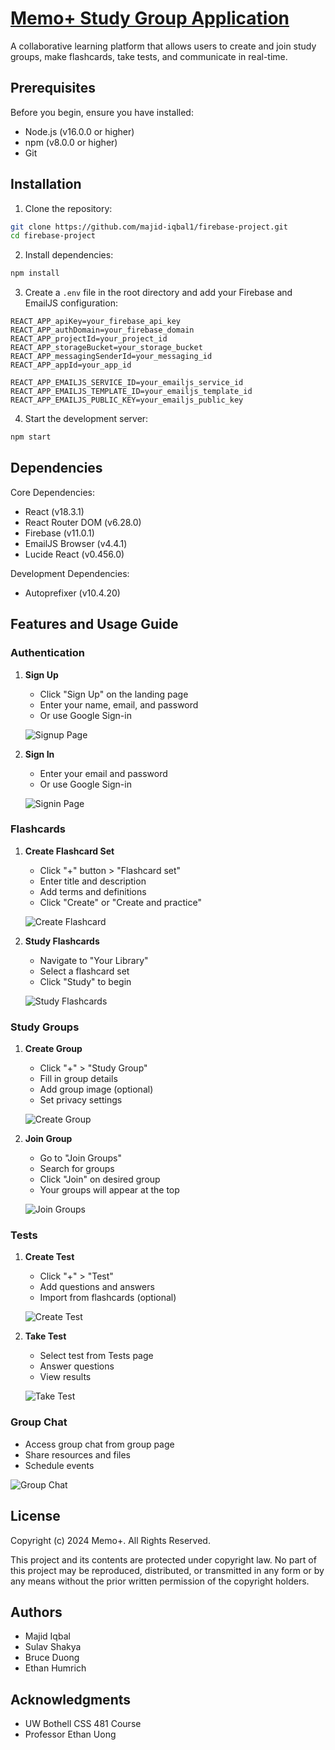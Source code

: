 # [Memo+ Study Group Application](http://www.memo-plus.com)

A collaborative learning platform that allows users to create and join study groups, make flashcards, take tests, and communicate in real-time.

## Prerequisites

Before you begin, ensure you have installed:
- Node.js (v16.0.0 or higher)
- npm (v8.0.0 or higher)
- Git

## Installation

1. Clone the repository:
```bash
git clone https://github.com/majid-iqbal1/firebase-project.git
cd firebase-project
```

2. Install dependencies:
```bash
npm install
```

3. Create a `.env` file in the root directory and add your Firebase and EmailJS configuration:
```env
REACT_APP_apiKey=your_firebase_api_key
REACT_APP_authDomain=your_firebase_domain
REACT_APP_projectId=your_project_id
REACT_APP_storageBucket=your_storage_bucket
REACT_APP_messagingSenderId=your_messaging_id
REACT_APP_appId=your_app_id

REACT_APP_EMAILJS_SERVICE_ID=your_emailjs_service_id
REACT_APP_EMAILJS_TEMPLATE_ID=your_emailjs_template_id
REACT_APP_EMAILJS_PUBLIC_KEY=your_emailjs_public_key
```

4. Start the development server:
```bash
npm start
```

## Dependencies

Core Dependencies:
- React (v18.3.1)
- React Router DOM (v6.28.0)
- Firebase (v11.0.1)
- EmailJS Browser (v4.4.1)
- Lucide React (v0.456.0)

Development Dependencies:
- Autoprefixer (v10.4.20)

## Features and Usage Guide

### Authentication
1. **Sign Up**
   - Click "Sign Up" on the landing page
   - Enter your name, email, and password
   - Or use Google Sign-in

   ![Signup Page](./screenshots/signup.png)

2. **Sign In**
   - Enter your email and password
   - Or use Google Sign-in

   ![Signin Page](./screenshots/signin.png)

### Flashcards
1. **Create Flashcard Set**
   - Click "+" button > "Flashcard set"
   - Enter title and description
   - Add terms and definitions
   - Click "Create" or "Create and practice"
   
   ![Create Flashcard](./screenshots/create-flashcard.png)

2. **Study Flashcards**
   - Navigate to "Your Library"
   - Select a flashcard set
   - Click "Study" to begin
   
   ![Study Flashcards](./screenshots/study-flashcards.png)

### Study Groups
1. **Create Group**
   - Click "+" > "Study Group"
   - Fill in group details
   - Add group image (optional)
   - Set privacy settings
   
   ![Create Group](./screenshots/create-group.png)

2. **Join Group**
   - Go to "Join Groups"
   - Search for groups
   - Click "Join" on desired group
   - Your groups will appear at the top
   
   ![Join Groups](./screenshots/join-groups.png)

### Tests
1. **Create Test**
   - Click "+" > "Test"
   - Add questions and answers
   - Import from flashcards (optional)
   
   ![Create Test](./screenshots/create-test.png)

2. **Take Test**
   - Select test from Tests page
   - Answer questions
   - View results
   
   ![Take Test](./screenshots/take-test.png)

### Group Chat
- Access group chat from group page
- Share resources and files
- Schedule events

![Group Chat](./screenshots/group-chat.png)


## License

Copyright (c) 2024 Memo+. All Rights Reserved.

This project and its contents are protected under copyright law. No part of this project may be reproduced, distributed, or transmitted in any form or by any means without the prior written permission of the copyright holders.

## Authors
- Majid Iqbal
- Sulav Shakya
- Bruce Duong
- Ethan Humrich

## Acknowledgments
- UW Bothell CSS 481 Course
- Professor Ethan Uong
